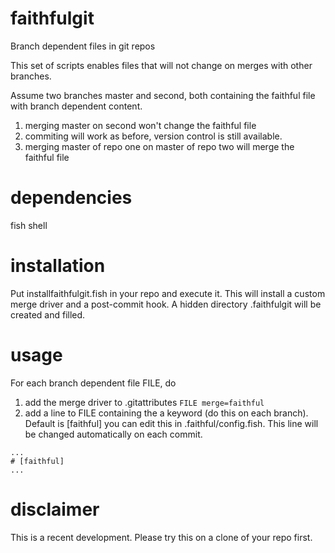 # faithfulgit
Branch dependent files in git repos

This set of scripts enables files that will not change on merges with other branches.

Assume two branches master and second, both containing the faithful file with branch dependent content.
1) merging master on second won't change the faithful file
2) commiting will work as before, version control is still available.
3) merging master of repo one on master of repo two will merge the faithful file

# dependencies
fish shell

# installation
Put installfaithfulgit.fish in your repo and execute it. This will install a custom merge driver and a post-commit hook. A hidden directory .faithfulgit will be created and filled.

# usage
For each branch dependent file FILE, do
1) add the merge driver to .gitattributes
`FILE merge=faithful`
2) add a line to FILE containing the a keyword (do this on each branch). Default is [faithful] you can edit this in .faithful/config.fish. This line will be changed automatically on each commit.
~~~~
...
# [faithful]
...
~~~~

# disclaimer
This is a recent development. Please try this on a clone of your repo first.
